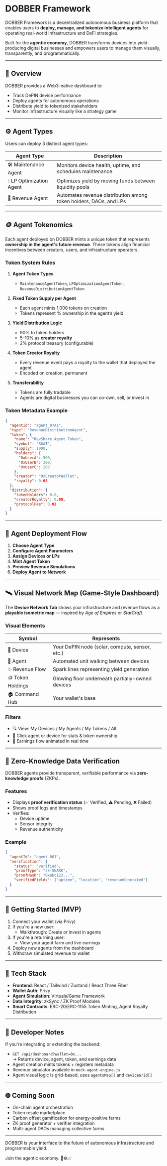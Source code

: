# DOBBER Framework

DOBBER Framework is a decentralized autonomous business platform that enables users to **deploy, manage, and tokenize intelligent agents** for operating real-world infrastructure and DeFi strategies.

Built for the **agentic economy**, DOBBER transforms devices into yield-producing digital businesses and empowers users to manage them visually, transparently, and programmatically.

---

## 🧠 Overview

DOBBER provides a Web3-native dashboard to:

- Track DePIN device performance
- Deploy agents for autonomous operations
- Distribute yield to tokenized stakeholders
- Monitor infrastructure visually like a strategy game

---

## ⚙️ Agent Types

Users can deploy 3 distinct agent types:

| Agent Type               | Description                                                       |
| ------------------------ | ----------------------------------------------------------------- |
| 🛠 Maintenance Agent      | Monitors device health, uptime, and schedules maintenance         |
| 💧 LP Optimization Agent | Optimizes yield by moving funds between liquidity pools           |
| 💸 Revenue Agent         | Automates revenue distribution among token holders, DAOs, and LPs |

---

## 🪙 Agent Tokenomics

Each agent deployed on DOBBER mints a unique token that represents **ownership in the agent's future revenue**. These tokens align financial incentives between creators, users, and infrastructure operators.

### Token System Rules

1. **Agent Token Types**

   - `MaintenanceAgentToken`, `LPOptimizationAgentToken`, `RevenueDistributionAgentToken`

2. **Fixed Token Supply per Agent**

   - Each agent mints 1,000 tokens on creation
   - Tokens represent % ownership in the agent’s yield

3. **Yield Distribution Logic**

   - 90% to token holders
   - 5–10% as **creator royalty**
   - 2% protocol treasury (configurable)

4. **Token Creator Royalty**

   - Every revenue event pays a royalty to the wallet that deployed the agent
   - Encoded on creation, permanent

5. **Transferability**
   - Tokens are fully tradable
   - Agents are digital businesses you can co-own, sell, or invest in

### Token Metadata Example

```json
{
  "agentId": "agent_07A1",
  "type": "RevenueDistributionAgent",
  "token": {
    "name": "RevShare Agent Token",
    "symbol": "RSAT",
    "supply": 1000,
    "holders": {
      "0xUserA": 500,
      "0xUserB": 300,
      "0xUserC": 200
    },
    "creator": "0xCreatorWallet",
    "royalty": 0.08
  },
  "distribution": {
    "tokenHolders": 0.9,
    "creatorRoyalty": 0.08,
    "protocolFee": 0.02
  }
}
```

---

## 🧩 Agent Deployment Flow

1. **Choose Agent Type**
2. **Configure Agent Parameters**
3. **Assign Devices or LPs**
4. **Mint Agent Token**
5. **Preview Revenue Simulations**
6. **Deploy Agent to Network**

---

## 🛰 Visual Network Map (Game-Style Dashboard)

The **Device Network Tab** shows your infrastructure and revenue flows as a **playable isometric map** — inspired by _Age of Empires_ or _StarCraft_.

### Visual Elements

| Symbol            | Represents                                       |
| ----------------- | ------------------------------------------------ |
| 🧱 Device         | Your DePIN node (solar, compute, sensor, etc.)   |
| 🧠 Agent          | Automated unit walking between devices           |
| ✨ Revenue Flow   | Spark lines representing yield generation        |
| 🪙 Token Holdings | Glowing floor underneath partially-owned devices |
| 🏠 Command Hub    | Your wallet's base                               |

### Filters

- 🔍 View: My Devices / My Agents / My Tokens / All
- 🎯 Click agent or device for stats & token ownership
- 💸 Earnings flow animated in real time

---

## 🔐 Zero-Knowledge Data Verification

DOBBER agents provide transparent, verifiable performance via **zero-knowledge proofs** (ZKPs).

### Features

- Displays **proof verification status** (✅ Verified, ⚠️ Pending, ❌ Failed)
- Shows proof logs and timestamps
- Verifies:
  - Device uptime
  - Sensor integrity
  - Revenue authenticity

### Example

```json
{
  "agentId": "agent_001",
  "verification": {
    "status": "verified",
    "proofType": "zk-SNARK",
    "proofHash": "0xabc123...",
    "verifiedFields": ["uptime", "location", "revenueGenerated"]
  }
}
```

---

## 🧪 Getting Started (MVP)

1. Connect your wallet (via Privy)
2. If you're a new user:
   - Walkthrough: Create or invest in agents
3. If you're a returning user:
   - View your agent farm and live earnings
4. Deploy new agents from the dashboard
5. Withdraw simulated revenue to wallet

---

## 🧰 Tech Stack

- **Frontend**: React / Tailwind / Zustand / React Three Fiber
- **Wallet Auth**: Privy
- **Agent Simulation**: Virtuals/Game Framework
- **Data Integrity**: zkSync / ZK Proof Modules
- **Smart Contracts**: ERC-20/ERC-1155 Token Minting, Agent Royalty Distribution

---

## 👷 Developer Notes

If you're integrating or extending the backend:

- `GET /api/dashboard?wallet=0x...`  
  → Returns device, agent, token, and earnings data
- Agent creation mints tokens + registers metadata
- Revenue simulator available in `mock-agent-engine.js`
- Agent visual logic is grid-based, uses `agentsMap[]` and `deviceGrid[]`

---

## 🌐 Coming Soon

- On-chain agent orchestration
- Token resale marketplace
- Carbon offset gamification for energy-positive farms
- ZK proof generator + verifier integration
- Multi-agent DAOs managing collective farms

---

DOBBER is your interface to the future of autonomous infrastructure and programmable yield.

Join the agentic economy. 🧠⚙️📈
